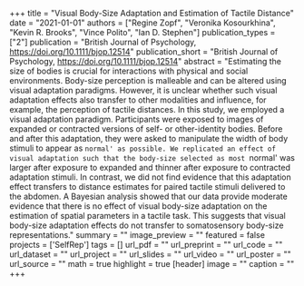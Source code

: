 +++
title = "Visual Body-Size Adaptation and Estimation of Tactile Distance"
date = "2021-01-01"
authors = ["Regine Zopf", "Veronika Kosourkhina", "Kevin R. Brooks", "Vince Polito", "Ian D. Stephen"]
publication_types = ["2"]
publication = "British Journal of Psychology, https://doi.org/10.1111/bjop.12514"
publication_short = "British Journal of Psychology, https://doi.org/10.1111/bjop.12514"
abstract = "Estimating the size of bodies is crucial for interactions with physical and social environments. Body-size perception is malleable and can be altered using visual adaptation paradigms. However, it is unclear whether such visual adaptation effects also transfer to other modalities and influence, for example, the perception of tactile distances. In this study, we employed a visual adaptation paradigm. Participants were exposed to images of expanded or contracted versions of self- or other-identity bodies. Before and after this adaptation, they were asked to manipulate the width of body stimuli to appear as `normal' as possible. We replicated an effect of visual adaptation such that the body-size selected as most `normal' was larger after exposure to expanded and thinner after exposure to contracted adaptation stimuli. In contrast, we did not find evidence that this adaptation effect transfers to distance estimates for paired tactile stimuli delivered to the abdomen. A Bayesian analysis showed that our data provide moderate evidence that there is no effect of visual body-size adaptation on the estimation of spatial parameters in a tactile task. This suggests that visual body-size adaptation effects do not transfer to somatosensory body-size representations."
summary = ""
image_preview = ""
featured = false
projects = ['SelfRep']
tags = []
url_pdf = ""
url_preprint = ""
url_code = ""
url_dataset = ""
url_project = ""
url_slides = ""
url_video = ""
url_poster = ""
url_source = ""
math = true
highlight = true
[header]
image = ""
caption = ""
+++
